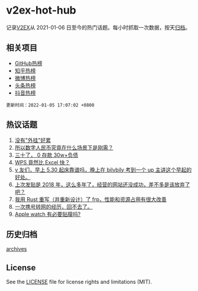 # v2ex-hot-hub

 记录[V2EX](https://www.v2ex.com/)从 2021-01-06 日至今的热门话题。每小时抓取一次数据，按天[归档](archives)。
 
 ## 相关项目

- [GitHub热榜](https://github.com/lonnyzhang423/github-hot-hub)
- [知乎热榜](https://github.com/lonnyzhang423/zhihu-hot-hub)
- [微博热榜](https://github.com/lonnyzhang423/weibo-hot-hub)
- [头条热榜](https://github.com/lonnyzhang423/toutiao-hot-hub)
- [抖音热榜](https://github.com/lonnyzhang423/douyin-hot-hub)


 `更新时间：2022-01-05 17:07:02 +0800`

## 热议话题

1. [没有"外挂"好累](https://www.v2ex.com/t/826242)
1. [所以数字人民币究竟在什么场景下是刚需？](https://www.v2ex.com/t/826333)
1. [三十了， 0 存款 30w+负债](https://www.v2ex.com/t/826165)
1. [WPS 竟然比 Excel 快？](https://www.v2ex.com/t/826298)
1. [v 友们，早上 5.30 起床靠谱吗，晚上在 bilybily 考到一个 up 主讲这个早起的好处。](https://www.v2ex.com/t/826208)
1. [上次发贴是 2018 年，这么多年了，经营的网站还没成功，差不多是该放弃了吧？](https://www.v2ex.com/t/826163)
1. [我用 Rust 重写（并重新设计）了 frp，性能和资源占用有很大改善](https://www.v2ex.com/t/826182)
1. [一次携号转网的经历，回不去了。](https://www.v2ex.com/t/826210)
1. [Apple watch 有必要贴膜吗?](https://www.v2ex.com/t/826280)

## 历史归档

[archives](archives)

## License

See the [LICENSE](LICENSE) file for license rights and limitations (MIT).
